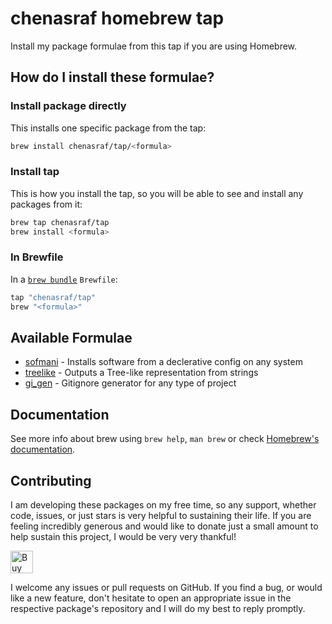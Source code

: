 # chenasraf homebrew tap

Install my package formulae from this tap if you are using Homebrew.

## How do I install these formulae?

### Install package directly

This installs one specific package from the tap:

```sh
brew install chenasraf/tap/<formula>
```

### Install tap

This is how you install the tap, so you will be able to see and install any packages from it:

```sh
brew tap chenasraf/tap
brew install <formula>
```

### In Brewfile

In a [`brew bundle`](https://github.com/Homebrew/homebrew-bundle) `Brewfile`:

```ruby
tap "chenasraf/tap"
brew "<formula>"
```

## Available Formulae

- [sofmani](https://github.com/chenasraf/sofmani) - Installs software from a declerative config on any system
- [treelike](https://github.com/chenasraf/treelike) - Outputs a Tree-like representation from
  strings
- [gi_gen](https://github.com/chenasraf/gi_gen) - Gitignore generator for any type of project

## Documentation

See more info about brew using `brew help`, `man brew` or check
[Homebrew's documentation](https://docs.brew.sh).

## Contributing

I am developing these packages on my free time, so any support, whether code, issues, or just stars
is very helpful to sustaining their life. If you are feeling incredibly generous and would like to
donate just a small amount to help sustain this project, I would be very very thankful!

<a href='https://ko-fi.com/casraf' target='_blank'>
  <img height='36' style='border:0px;height:36px;'
    src='https://cdn.ko-fi.com/cdn/kofi1.png?v=3'
    alt='Buy Me a Coffee at ko-fi.com' />
</a>

I welcome any issues or pull requests on GitHub. If you find a bug, or would like a new feature,
don't hesitate to open an appropriate issue in the respective package's repository and I will do my
best to reply promptly.
